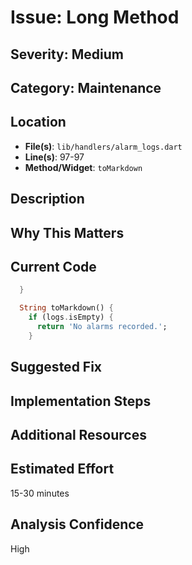 # Issue: Long Method

## Severity: Medium

## Category: Maintenance

## Location
- **File(s)**: `lib/handlers/alarm_logs.dart`
- **Line(s)**: 97-97
- **Method/Widget**: `toMarkdown`

## Description


## Why This Matters


## Current Code
```dart
  }

  String toMarkdown() {
    if (logs.isEmpty) {
      return 'No alarms recorded.';
    }
```

## Suggested Fix


## Implementation Steps


## Additional Resources


## Estimated Effort
15-30 minutes

## Analysis Confidence
High
